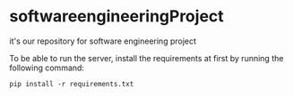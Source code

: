 # softwareengineeringProject
it's our repository for software engineering project

To be able to run the server, install the requirements at first by running the following command:
```
pip install -r requirements.txt
```